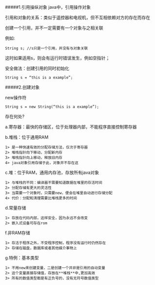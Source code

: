#####1.引用操纵对象
java中，引用操作对象

引用和对象的关系：类似于遥控器和电视机，但不互相依赖对方的存在而存在

创建一个引用，并不一定需要有一个对象与之相关联

例如:

<code>String s;     //s只是一个引用，并没有与对象关联</code>

这时如果适用s，则会有运行时错误发生，例如空指针；

安全做法：创建引用的同时初始化

<code>String s = “this is a example”;</code>



#####2.创建对象

new操作符

<code>String s = new String(“this is a example”);</code>

存在何处?

a.寄存器：最快的存储区，位于处理器内部，不能程序直接控制寄存器

b.堆栈：位于通用RAM

	1> 是一种快速有效的分配存储方法，仅次于寄存器
	2> 堆栈指针向下移动，分配新内存
	3> 堆栈指针向上移动，释放旧内存
	4> java对象引用存储于此，对象并不存在这

c.堆：位于RAM，通用内存池，存放所有java对象

	1> 与堆栈的不同：编译器不需要知道数据在堆里的存活时间
	2> 分配存储有更大的灵活性
	3> 当需要一个对象时，只需要new，便会在堆里自动进行存储分配
	4> 代价：分配和清理需要比堆栈更多的时间

d.常量存储
	
	1> 存放在代码内部，这样安全，因为永远不会改变
	2> 嵌入式设备可存在rom

f.非RAM存储
	
	1> 存活于程序之外，不受程序控制，程序没有运行时仍然存在
	2> 存储在磁盘，数据库或者其他媒介事物上

g.特例：基本类型

	1> 不用new来创建变量，二是创建一个并非是引用的自动变量
	2> 这个变量直接存储值，存放在**堆栈**中,更加高效
	3> 所有的数值类型都是有正负号的，没有无符号数值类型
	














